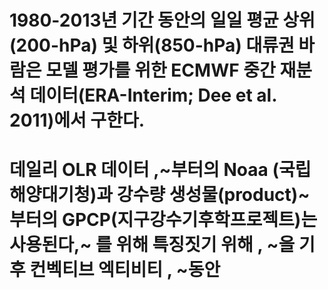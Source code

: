 # 1980-2013년 기간 동안의 일일 평균 상위(200-hPa) 및 하위(850-hPa) 대류권 바람은 모델 평가를 위한 ECMWF 중간 재분석 데이터(ERA-Interim; Dee et al. 2011)에서 구한다.

# 데일리 OLR 데이터 ,~부터의 Noaa (국립해양대기청)과 강수량 생성물(product)~부터의 GPCP(지구강수기후학프로젝트)는 사용된다,~ 를 위해 특징짓기 위해 , ~을 기후 컨벡티브 엑티비티 , ~동안











